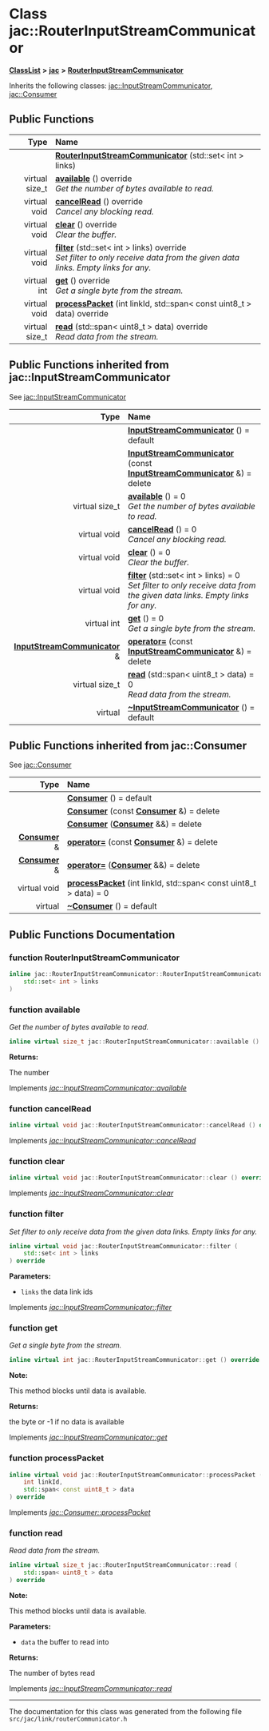 
# Class jac::RouterInputStreamCommunicator



[**ClassList**](annotated.md) **>** [**jac**](namespacejac.md) **>** [**RouterInputStreamCommunicator**](classjac_1_1RouterInputStreamCommunicator.md)








Inherits the following classes: [jac::InputStreamCommunicator](classjac_1_1InputStreamCommunicator.md),  [jac::Consumer](classjac_1_1Consumer.md)




















## Public Functions

| Type | Name |
| ---: | :--- |
|   | [**RouterInputStreamCommunicator**](#function-routerinputstreamcommunicator) (std::set&lt; int &gt; links) <br> |
| virtual size\_t | [**available**](#function-available) () override<br>_Get the number of bytes available to read._  |
| virtual void | [**cancelRead**](#function-cancelread) () override<br>_Cancel any blocking read._  |
| virtual void | [**clear**](#function-clear) () override<br>_Clear the buffer._  |
| virtual void | [**filter**](#function-filter) (std::set&lt; int &gt; links) override<br>_Set filter to only receive data from the given data links. Empty links for any._  |
| virtual int | [**get**](#function-get) () override<br>_Get a single byte from the stream._  |
| virtual void | [**processPacket**](#function-processpacket) (int linkId, std::span&lt; const uint8\_t &gt; data) override<br> |
| virtual size\_t | [**read**](#function-read) (std::span&lt; uint8\_t &gt; data) override<br>_Read data from the stream._  |

## Public Functions inherited from jac::InputStreamCommunicator

See [jac::InputStreamCommunicator](classjac_1_1InputStreamCommunicator.md)

| Type | Name |
| ---: | :--- |
|   | [**InputStreamCommunicator**](#function-inputstreamcommunicator-12) () = default<br> |
|   | [**InputStreamCommunicator**](#function-inputstreamcommunicator-22) (const [**InputStreamCommunicator**](classjac_1_1InputStreamCommunicator.md) &) = delete<br> |
| virtual size\_t | [**available**](#function-available) () = 0<br>_Get the number of bytes available to read._  |
| virtual void | [**cancelRead**](#function-cancelread) () = 0<br>_Cancel any blocking read._  |
| virtual void | [**clear**](#function-clear) () = 0<br>_Clear the buffer._  |
| virtual void | [**filter**](#function-filter) (std::set&lt; int &gt; links) = 0<br>_Set filter to only receive data from the given data links. Empty links for any._  |
| virtual int | [**get**](#function-get) () = 0<br>_Get a single byte from the stream._  |
|  [**InputStreamCommunicator**](classjac_1_1InputStreamCommunicator.md) & | [**operator=**](#function-operator) (const [**InputStreamCommunicator**](classjac_1_1InputStreamCommunicator.md) &) = delete<br> |
| virtual size\_t | [**read**](#function-read) (std::span&lt; uint8\_t &gt; data) = 0<br>_Read data from the stream._  |
| virtual  | [**~InputStreamCommunicator**](#function-inputstreamcommunicator) () = default<br> |

## Public Functions inherited from jac::Consumer

See [jac::Consumer](classjac_1_1Consumer.md)

| Type | Name |
| ---: | :--- |
|   | [**Consumer**](#function-consumer-13) () = default<br> |
|   | [**Consumer**](#function-consumer-23) (const [**Consumer**](classjac_1_1Consumer.md) &) = delete<br> |
|   | [**Consumer**](#function-consumer-33) ([**Consumer**](classjac_1_1Consumer.md) &&) = delete<br> |
|  [**Consumer**](classjac_1_1Consumer.md) & | [**operator=**](#function-operator) (const [**Consumer**](classjac_1_1Consumer.md) &) = delete<br> |
|  [**Consumer**](classjac_1_1Consumer.md) & | [**operator=**](#function-operator_1) ([**Consumer**](classjac_1_1Consumer.md) &&) = delete<br> |
| virtual void | [**processPacket**](#function-processpacket) (int linkId, std::span&lt; const uint8\_t &gt; data) = 0<br> |
| virtual  | [**~Consumer**](#function-consumer) () = default<br> |






















## Public Functions Documentation


### function RouterInputStreamCommunicator 

```C++
inline jac::RouterInputStreamCommunicator::RouterInputStreamCommunicator (
    std::set< int > links
) 
```




### function available 

_Get the number of bytes available to read._ 
```C++
inline virtual size_t jac::RouterInputStreamCommunicator::available () override
```





**Returns:**

The number 





        
Implements [*jac::InputStreamCommunicator::available*](classjac_1_1InputStreamCommunicator.md#function-available)


### function cancelRead 

```C++
inline virtual void jac::RouterInputStreamCommunicator::cancelRead () override
```



Implements [*jac::InputStreamCommunicator::cancelRead*](classjac_1_1InputStreamCommunicator.md#function-cancelread)


### function clear 

```C++
inline virtual void jac::RouterInputStreamCommunicator::clear () override
```



Implements [*jac::InputStreamCommunicator::clear*](classjac_1_1InputStreamCommunicator.md#function-clear)


### function filter 

_Set filter to only receive data from the given data links. Empty links for any._ 
```C++
inline virtual void jac::RouterInputStreamCommunicator::filter (
    std::set< int > links
) override
```





**Parameters:**


* `links` the data link ids 




        
Implements [*jac::InputStreamCommunicator::filter*](classjac_1_1InputStreamCommunicator.md#function-filter)


### function get 

_Get a single byte from the stream._ 
```C++
inline virtual int jac::RouterInputStreamCommunicator::get () override
```





**Note:**

This method blocks until data is available.




**Returns:**

the byte or -1 if no data is available 





        
Implements [*jac::InputStreamCommunicator::get*](classjac_1_1InputStreamCommunicator.md#function-get)


### function processPacket 

```C++
inline virtual void jac::RouterInputStreamCommunicator::processPacket (
    int linkId,
    std::span< const uint8_t > data
) override
```



Implements [*jac::Consumer::processPacket*](classjac_1_1Consumer.md#function-processpacket)


### function read 

_Read data from the stream._ 
```C++
inline virtual size_t jac::RouterInputStreamCommunicator::read (
    std::span< uint8_t > data
) override
```





**Note:**

This method blocks until data is available.




**Parameters:**


* `data` the buffer to read into 



**Returns:**

The number of bytes read 





        
Implements [*jac::InputStreamCommunicator::read*](classjac_1_1InputStreamCommunicator.md#function-read)


------------------------------
The documentation for this class was generated from the following file `src/jac/link/routerCommunicator.h`